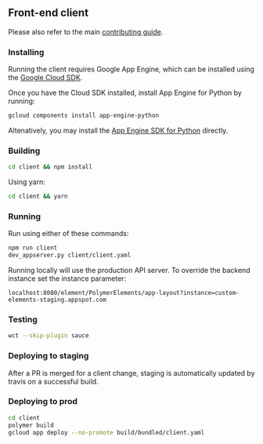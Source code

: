 ## Front-end client

Please also refer to the main [contributing guide](/CONTRIBUTING.md).

### Installing
Running the client requires Google App Engine, which can be installed using the [Google Cloud SDK](https://cloud.google.com/sdk/docs/).

Once you have the Cloud SDK installed, install App Engine for Python by running:
```bash
gcloud components install app-engine-python
```

Altenatively, you may install the [App Engine SDK for Python](https://cloud.google.com/appengine/docs/python/download) directly.

### Building
```bash
cd client && npm install
```
Using yarn:
```bash
cd client && yarn
```

### Running
Run using either of these commands:
```bash
npm run client
dev_appserver.py client/client.yaml
```

Running locally will use the production API server. To override the backend instance set the instance parameter:
```
localhost:8080/element/PolymerElements/app-layout?instance=custom-elements-staging.appspot.com
```

### Testing
```bash
wct --skip-plugin sauce
```

### Deploying to staging
After a PR is merged for a client change, staging is automatically updated by travis on a successful build.

### Deploying to prod
```bash
cd client
polymer build
gcloud app deploy --no-promote build/bundled/client.yaml
```
